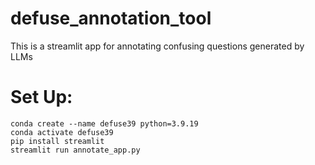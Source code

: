 # defuse_annotation_tool
This is a streamlit app for annotating confusing questions generated by LLMs

# Set Up: 
```
conda create --name defuse39 python=3.9.19
conda activate defuse39
pip install streamlit 
streamlit run annotate_app.py
```

